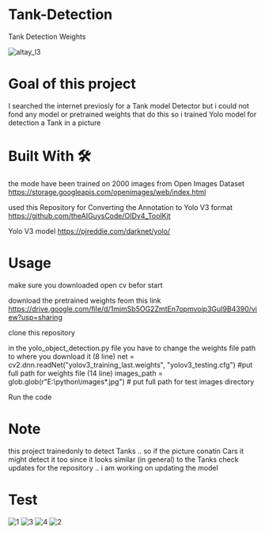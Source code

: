 # Tank-Detection
Tank Detection Weights

![altay_l3](https://user-images.githubusercontent.com/34937698/122085567-d7106680-cdd0-11eb-83b4-3c4c0756df13.jpg)


# Goal of this project

I searched the internet previosly for a Tank model Detector but i could not fond any model or pretrained weights that do this
so i trained Yolo model for detection a Tank in a picture

# Built With 🛠

  the mode have been trained on 2000 images from Open Images Dataset
  https://storage.googleapis.com/openimages/web/index.html

  used this Repository for Converting the Annotation to Yolo V3 format
  https://github.com/theAIGuysCode/OIDv4_ToolKit

  Yolo V3 model https://pjreddie.com/darknet/yolo/
 
  
 # Usage
  
  make sure you downloaded open cv befor start
  
  download the pretrained weights feom this link
  https://drive.google.com/file/d/1mjmSb5OG2ZmtEn7opmvoip3GuI9B4390/view?usp=sharing
  
  clone this repository
  
  in the yolo_object_detection.py file  you have to change the weights file path to where you download it
   (8 line)   net = cv2.dnn.readNet("yolov3_training_last.weights", "yolov3_testing.cfg")         #put full path for weights file
   (14 line) images_path = glob.glob(r"E:\python\images\*.jpg")                                   # put full path for test images directory
   
   Run the code <python yolo_object_detection.py>
  
  
  
  # Note
  this project trainedonly to detect Tanks .. so if the picture conatin Cars it might detect it too since it looks similar (in general) to the Tanks
  check updates for the repository .. i am working on updating the model
  
  # Test
  
  ![1](https://user-images.githubusercontent.com/34937698/122087998-59018f00-cdd3-11eb-97f5-539b0e891d88.png)
![3](https://user-images.githubusercontent.com/34937698/122088125-76cef400-cdd3-11eb-97a8-980fbcc21289.png)
![4](https://user-images.githubusercontent.com/34937698/122088311-98c87680-cdd3-11eb-9c07-7e22de268c98.png)
![2](https://user-images.githubusercontent.com/34937698/122088328-9cf49400-cdd3-11eb-98f9-522a7e045764.png)


  
  
  
